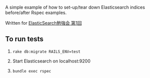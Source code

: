 A simple example of how to set-up/tear down Elasticsearch indices before/after Rspec examples.

Written for [ElasticSearch勉強会 第1回](http://atnd.org/event/E0018616)

To run tests
-----

1. `rake db:migrate RAILS_ENV=test`

2. Start Elasticsearch on localhost:9200

3. `bundle exec rspec`


